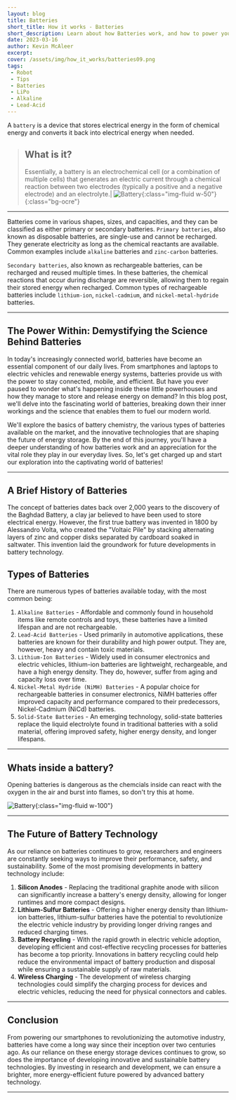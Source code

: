 ```yaml
---
layout: blog
title: Batteries
short_title: How it works - Batteries
short_description: Learn about how Batteries work, and how to power your projects
date: 2023-03-16
author: Kevin McAleer
excerpt: 
cover: /assets/img/how_it_works/batteries09.png
tags:
 - Robot
 - Tips
 - Batteries
 - LiPo
 - Alkaline
 - Lead-Acid
---
```


A `battery` is a device that stores electrical energy in the form of chemical energy and converts it back into electrical energy when needed.

> ## What is it?
>
> Essentially, a battery is an electrochemical cell (or a combination of multiple cells) that generates an electric current through a chemical reaction between two electrodes (typically a positive and a negative electrode) and an electrolyte.| ![Battery](/assets/img/how_it_works/batteries08.png){:class="img-fluid w-50"}
{:class="bg-ocre"}

---

Batteries come in various shapes, sizes, and capacities, and they can be classified as either primary or secondary batteries. `Primary batteries`, also known as disposable batteries, are single-use and cannot be recharged. They generate electricity as long as the chemical reactants are available. Common examples include `alkaline` batteries and `zinc-carbon` batteries.

`Secondary batteries`, also known as rechargeable batteries, can be recharged and reused multiple times. In these batteries, the chemical reactions that occur during discharge are reversible, allowing them to regain their stored energy when recharged. Common types of rechargeable batteries include `lithium-ion`, `nickel-cadmium`, and `nickel-metal-hydride` batteries.

---

## The Power Within: Demystifying the Science Behind Batteries

In today's increasingly connected world, batteries have become an essential component of our daily lives. From smartphones and laptops to electric vehicles and renewable energy systems, batteries provide us with the power to stay connected, mobile, and efficient. But have you ever paused to wonder what's happening inside these little powerhouses and how they manage to store and release energy on demand? In this blog post, we'll delve into the fascinating world of batteries, breaking down their inner workings and the science that enables them to fuel our modern world.

We'll explore the basics of battery chemistry, the various types of batteries available on the market, and the innovative technologies that are shaping the future of energy storage. By the end of this journey, you'll have a deeper understanding of how batteries work and an appreciation for the vital role they play in our everyday lives. So, let's get charged up and start our exploration into the captivating world of batteries!

---

## A Brief History of Batteries

The concept of batteries dates back over 2,000 years to the discovery of the Baghdad Battery, a clay jar believed to have been used to store electrical energy. However, the first true battery was invented in 1800 by Alessandro Volta, who created the "Voltaic Pile" by stacking alternating layers of zinc and copper disks separated by cardboard soaked in saltwater. This invention laid the groundwork for future developments in battery technology.

## Types of Batteries

There are numerous types of batteries available today, with the most common being:

1. `Alkaline Batteries` - Affordable and commonly found in household items like remote controls and toys, these batteries have a limited lifespan and are not rechargeable.
1. `Lead-Acid Batteries` - Used primarily in automotive applications, these batteries are known for their durability and high power output. They are, however, heavy and contain toxic materials.
1. `Lithium-Ion Batteries` - Widely used in consumer electronics and electric vehicles, lithium-ion batteries are lightweight, rechargeable, and have a high energy density. They do, however, suffer from aging and capacity loss over time.
1. `Nickel-Metal Hydride (NiMH) Batteries` - A popular choice for rechargeable batteries in consumer electronics, NiMH batteries offer improved capacity and performance compared to their predecessors, Nickel-Cadmium (NiCd) batteries.
1. `Solid-State Batteries` - An emerging technology, solid-state batteries replace the liquid electrolyte found in traditional batteries with a solid material, offering improved safety, higher energy density, and longer lifespans.

---

## Whats inside a battery?

Opening batteries is dangerous as the chemcials inside can react with the oxygen in the air and burst into flames, so don't try this at home.

![Battery](/assets/img/how_it_works/battery_inside.jpg){:class="img-fluid w-100"}

---

## The Future of Battery Technology

As our reliance on batteries continues to grow, researchers and engineers are constantly seeking ways to improve their performance, safety, and sustainability. Some of the most promising developments in battery technology include:

1. **Silicon Anodes** - Replacing the traditional graphite anode with silicon can significantly increase a battery's energy density, allowing for longer runtimes and more compact designs.
1. **Lithium-Sulfur Batteries** - Offering a higher energy density than lithium-ion batteries, lithium-sulfur batteries have the potential to revolutionize the electric vehicle industry by providing longer driving ranges and reduced charging times.
1. **Battery Recycling** - With the rapid growth in electric vehicle adoption, developing efficient and cost-effective recycling processes for batteries has become a top priority. Innovations in battery recycling could help reduce the environmental impact of battery production and disposal while ensuring a sustainable supply of raw materials.
1. **Wireless Charging** - The development of wireless charging technologies could simplify the charging process for devices and electric vehicles, reducing the need for physical connectors and cables.

---

## Conclusion

From powering our smartphones to revolutionizing the automotive industry, batteries have come a long way since their inception over two centuries ago. As our reliance on these energy storage devices continues to grow, so does the importance of developing innovative and sustainable battery technologies. By investing in research and development, we can ensure a brighter, more energy-efficient future powered by advanced battery technology.

---
